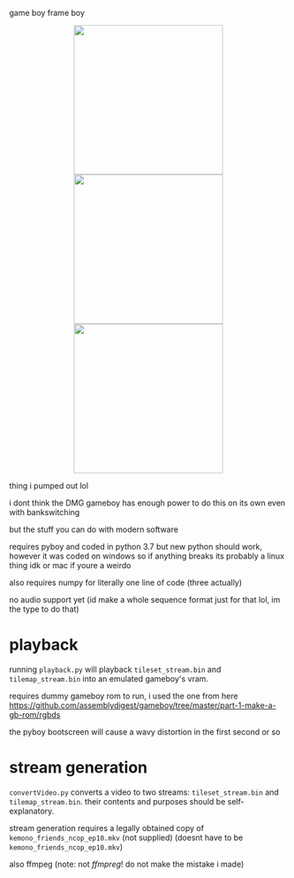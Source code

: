game boy frame boy


<p>
  <center>
    <img src="https://github.com/FlashlightET/gb-kemono-friends-fmv/assets/29938499/37843881-2a4c-4066-a033-ccc7fea9fccd" width="270" />
    <img src="https://github.com/FlashlightET/gb-kemono-friends-fmv/assets/29938499/8d006a00-d5e2-4fa5-9b90-d7c9a46b78b4" width="270" /> 
    <img src="https://github.com/FlashlightET/gb-kemono-friends-fmv/assets/29938499/9e3b2832-422f-48c4-921d-350deec09eda" width="270" />
  </center>
</p>
thing i pumped out lol

i dont think the DMG gameboy has enough power to do this on its own even with bankswitching

but the stuff you can do with modern software

requires pyboy and coded in python 3.7 but new python should work, however it was coded on windows so if anything breaks its probably a linux thing idk or mac if youre a weirdo

also requires numpy for literally one line of code (three actually)

no audio support yet (id make a whole sequence format just for that lol, im the type to do that)

# playback

running `playback.py` will playback `tileset_stream.bin` and `tilemap_stream.bin` into an emulated gameboy's vram.

requires dummy gameboy rom to run, i used the one from here https://github.com/assemblydigest/gameboy/tree/master/part-1-make-a-gb-rom/rgbds

the pyboy bootscreen will cause a wavy distortion in the first second or so

# stream generation

`convertVideo.py` converts a video to two streams: `tileset_stream.bin` and `tilemap_stream.bin`. their contents and purposes should be self-explanatory.

stream generation requires a legally obtained copy of `kemono_friends_ncop_ep10.mkv` (not supplied) (doesnt have to be `kemono_friends_ncop_ep10.mkv`)

also ffmpeg (note: not *ffmpreg*! do not make the mistake i made)

